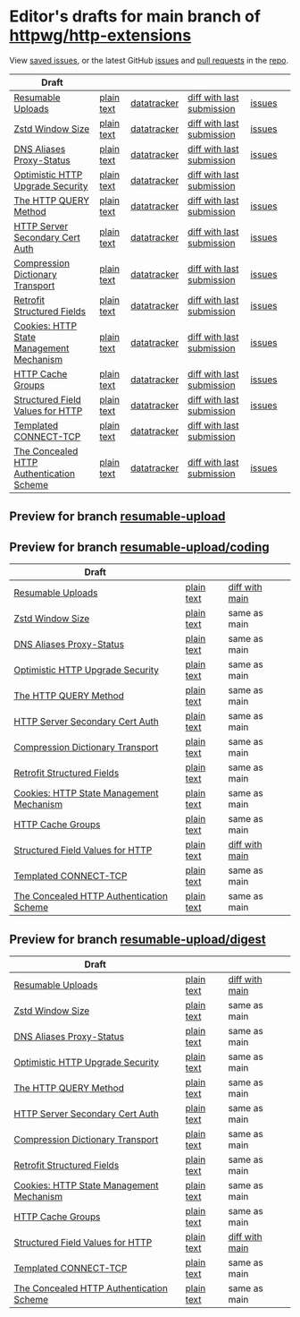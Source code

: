 # Editor's drafts for main branch of [httpwg/http-extensions](https://github.com/httpwg/http-extensions)

View [saved issues](issues.html), or the latest GitHub [issues](https://github.com/httpwg/http-extensions/issues) and [pull requests](https://github.com/httpwg/http-extensions/pulls) in the [repo](https://github.com/httpwg/http-extensions).

| Draft |     |     |     |     |     |
| ----- | --- | --- | --- | --- | --- |
| [Resumable Uploads](./draft-ietf-httpbis-resumable-upload.html "Resumable Uploads for HTTP (HTML)") | [plain text](./draft-ietf-httpbis-resumable-upload.txt "Resumable Uploads for HTTP (Text)") | [datatracker](https://datatracker.ietf.org/doc/draft-ietf-httpbis-resumable-upload "Datatracker for draft-ietf-httpbis-resumable-upload") | [diff with last submission](https://author-tools.ietf.org/api/iddiff?doc_1=draft-ietf-httpbis-resumable-upload&url_2=https://httpwg.github.io/http-extensions/draft-ietf-httpbis-resumable-upload.txt) | [issues](https://github.com/httpwg/http-extensions/labels/resumable-upload) |
| [Zstd Window Size](./draft-ietf-httpbis-zstd-window-size.html "Window Sizing for Zstandard Content Encoding (HTML)") | [plain text](./draft-ietf-httpbis-zstd-window-size.txt "Window Sizing for Zstandard Content Encoding (Text)") | [datatracker](https://datatracker.ietf.org/doc/draft-ietf-httpbis-zstd-window-size "Datatracker for draft-ietf-httpbis-zstd-window-size") | [diff with last submission](https://author-tools.ietf.org/api/iddiff?doc_1=draft-ietf-httpbis-zstd-window-size&url_2=https://httpwg.github.io/http-extensions/draft-ietf-httpbis-zstd-window-size.txt) | [issues](https://github.com/httpwg/http-extensions/labels/zstd-window-size) |
| [DNS Aliases Proxy-Status](./draft-ietf-httpbis-alias-proxy-status.html "HTTP Proxy-Status Parameter for Next-Hop Aliases (HTML)") | [plain text](./draft-ietf-httpbis-alias-proxy-status.txt "HTTP Proxy-Status Parameter for Next-Hop Aliases (Text)") | [datatracker](https://datatracker.ietf.org/doc/draft-ietf-httpbis-alias-proxy-status "Datatracker for draft-ietf-httpbis-alias-proxy-status") | [diff with last submission](https://author-tools.ietf.org/api/iddiff?doc_1=draft-ietf-httpbis-alias-proxy-status&url_2=https://httpwg.github.io/http-extensions/draft-ietf-httpbis-alias-proxy-status.txt) | [issues](https://github.com/httpwg/http-extensions/labels/alias-proxy-status) |
| [Optimistic HTTP Upgrade Security](./draft-ietf-httpbis-optimistic-upgrade.html "Security Considerations for Optimistic Use of HTTP Upgrade (HTML)") | [plain text](./draft-ietf-httpbis-optimistic-upgrade.txt "Security Considerations for Optimistic Use of HTTP Upgrade (Text)") | [datatracker](https://datatracker.ietf.org/doc/draft-ietf-httpbis-optimistic-upgrade "Datatracker for draft-ietf-httpbis-optimistic-upgrade") | [diff with last submission](https://author-tools.ietf.org/api/iddiff?doc_1=draft-ietf-httpbis-optimistic-upgrade&url_2=https://httpwg.github.io/http-extensions/draft-ietf-httpbis-optimistic-upgrade.txt) |  |
| [The HTTP QUERY Method](./draft-ietf-httpbis-safe-method-w-body.html "The HTTP QUERY Method (HTML)") | [plain text](./draft-ietf-httpbis-safe-method-w-body.txt "The HTTP QUERY Method (Text)") | [datatracker](https://datatracker.ietf.org/doc/draft-ietf-httpbis-safe-method-w-body "Datatracker for draft-ietf-httpbis-safe-method-w-body") | [diff with last submission](https://author-tools.ietf.org/api/iddiff?doc_1=draft-ietf-httpbis-safe-method-w-body&url_2=https://httpwg.github.io/http-extensions/draft-ietf-httpbis-safe-method-w-body.txt) | [issues](https://github.com/httpwg/http-extensions/labels/safe-method-w-body) |
| [HTTP Server Secondary Cert Auth](./draft-ietf-httpbis-secondary-server-certs.html "Secondary Certificate Authentication of HTTP Servers (HTML)") | [plain text](./draft-ietf-httpbis-secondary-server-certs.txt "Secondary Certificate Authentication of HTTP Servers (Text)") | [datatracker](https://datatracker.ietf.org/doc/draft-ietf-httpbis-secondary-server-certs "Datatracker for draft-ietf-httpbis-secondary-server-certs") | [diff with last submission](https://author-tools.ietf.org/api/iddiff?doc_1=draft-ietf-httpbis-secondary-server-certs&url_2=https://httpwg.github.io/http-extensions/draft-ietf-httpbis-secondary-server-certs.txt) | [issues](https://github.com/httpwg/http-extensions/labels/secondary-server-certs) |
| [Compression Dictionary Transport](./draft-ietf-httpbis-compression-dictionary.html "Compression Dictionary Transport (HTML)") | [plain text](./draft-ietf-httpbis-compression-dictionary.txt "Compression Dictionary Transport (Text)") | [datatracker](https://datatracker.ietf.org/doc/draft-ietf-httpbis-compression-dictionary "Datatracker for draft-ietf-httpbis-compression-dictionary") | [diff with last submission](https://author-tools.ietf.org/api/iddiff?doc_1=draft-ietf-httpbis-compression-dictionary&url_2=https://httpwg.github.io/http-extensions/draft-ietf-httpbis-compression-dictionary.txt) | [issues](https://github.com/httpwg/http-extensions/labels/compression-dictionary) |
| [Retrofit Structured Fields](./draft-ietf-httpbis-retrofit.html "Retrofit Structured Fields for HTTP (HTML)") | [plain text](./draft-ietf-httpbis-retrofit.txt "Retrofit Structured Fields for HTTP (Text)") | [datatracker](https://datatracker.ietf.org/doc/draft-ietf-httpbis-retrofit "Datatracker for draft-ietf-httpbis-retrofit") | [diff with last submission](https://author-tools.ietf.org/api/iddiff?doc_1=draft-ietf-httpbis-retrofit&url_2=https://httpwg.github.io/http-extensions/draft-ietf-httpbis-retrofit.txt) | [issues](https://github.com/httpwg/http-extensions/labels/retrofit) |
| [Cookies: HTTP State Management Mechanism](./draft-ietf-httpbis-rfc6265bis.html "Cookies: HTTP State Management Mechanism (HTML)") | [plain text](./draft-ietf-httpbis-rfc6265bis.txt "Cookies: HTTP State Management Mechanism (Text)") | [datatracker](https://datatracker.ietf.org/doc/draft-ietf-httpbis-rfc6265bis "Datatracker for draft-ietf-httpbis-rfc6265bis") | [diff with last submission](https://author-tools.ietf.org/api/iddiff?doc_1=draft-ietf-httpbis-rfc6265bis&url_2=https://httpwg.github.io/http-extensions/draft-ietf-httpbis-rfc6265bis.txt) | [issues](https://github.com/httpwg/http-extensions/labels/6265bis) |
| [HTTP Cache Groups](./draft-ietf-httpbis-cache-groups.html "HTTP Cache Groups (HTML)") | [plain text](./draft-ietf-httpbis-cache-groups.txt "HTTP Cache Groups (Text)") | [datatracker](https://datatracker.ietf.org/doc/draft-ietf-httpbis-cache-groups "Datatracker for draft-ietf-httpbis-cache-groups") | [diff with last submission](https://author-tools.ietf.org/api/iddiff?doc_1=draft-ietf-httpbis-cache-groups&url_2=https://httpwg.github.io/http-extensions/draft-ietf-httpbis-cache-groups.txt) | [issues](https://github.com/httpwg/http-extensions/labels/cache-groups) |
| [Structured Field Values for HTTP](./draft-ietf-httpbis-sfbis.html "Structured Field Values for HTTP (HTML)") | [plain text](./draft-ietf-httpbis-sfbis.txt "Structured Field Values for HTTP (Text)") | [datatracker](https://datatracker.ietf.org/doc/draft-ietf-httpbis-sfbis "Datatracker for draft-ietf-httpbis-sfbis") | [diff with last submission](https://author-tools.ietf.org/api/iddiff?doc_1=draft-ietf-httpbis-sfbis&url_2=https://httpwg.github.io/http-extensions/draft-ietf-httpbis-sfbis.txt) | [issues](https://github.com/httpwg/http-extensions/labels/header-structure) |
| [Templated CONNECT-TCP](./draft-ietf-httpbis-connect-tcp.html "Template-Driven HTTP CONNECT Proxying for TCP (HTML)") | [plain text](./draft-ietf-httpbis-connect-tcp.txt "Template-Driven HTTP CONNECT Proxying for TCP (Text)") | [datatracker](https://datatracker.ietf.org/doc/draft-ietf-httpbis-connect-tcp "Datatracker for draft-ietf-httpbis-connect-tcp") | [diff with last submission](https://author-tools.ietf.org/api/iddiff?doc_1=draft-ietf-httpbis-connect-tcp&url_2=https://httpwg.github.io/http-extensions/draft-ietf-httpbis-connect-tcp.txt) |  |
| [The Concealed HTTP Authentication Scheme](./draft-ietf-httpbis-unprompted-auth.html "The Concealed HTTP Authentication Scheme (HTML)") | [plain text](./draft-ietf-httpbis-unprompted-auth.txt "The Concealed HTTP Authentication Scheme (Text)") | [datatracker](https://datatracker.ietf.org/doc/draft-ietf-httpbis-unprompted-auth "Datatracker for draft-ietf-httpbis-unprompted-auth") | [diff with last submission](https://author-tools.ietf.org/api/iddiff?doc_1=draft-ietf-httpbis-unprompted-auth&url_2=https://httpwg.github.io/http-extensions/draft-ietf-httpbis-unprompted-auth.txt) | [issues](https://github.com/httpwg/http-extensions/labels/unprompted-auth) |

## Preview for branch [resumable-upload](resumable-upload)

## Preview for branch [resumable-upload/coding](resumable-upload/coding)

| Draft |     |     |     |
| ----- | --- | --- | --- |
| [Resumable Uploads](resumable-upload/coding/draft-ietf-httpbis-resumable-upload.html "Resumable Uploads for HTTP (HTML)") | [plain text](resumable-upload/coding/draft-ietf-httpbis-resumable-upload.txt "Resumable Uploads for HTTP (Text)") | [diff with main](https://author-tools.ietf.org/api/iddiff?url_1=https://httpwg.github.io/http-extensions/draft-ietf-httpbis-resumable-upload.txt&url_2=https://httpwg.github.io/http-extensions/resumable-upload/coding/draft-ietf-httpbis-resumable-upload.txt) |
| [Zstd Window Size](resumable-upload/coding/draft-ietf-httpbis-zstd-window-size.html "Window Sizing for Zstandard Content Encoding (HTML)") | [plain text](resumable-upload/coding/draft-ietf-httpbis-zstd-window-size.txt "Window Sizing for Zstandard Content Encoding (Text)") | same as main |
| [DNS Aliases Proxy-Status](resumable-upload/coding/draft-ietf-httpbis-alias-proxy-status.html "HTTP Proxy-Status Parameter for Next-Hop Aliases (HTML)") | [plain text](resumable-upload/coding/draft-ietf-httpbis-alias-proxy-status.txt "HTTP Proxy-Status Parameter for Next-Hop Aliases (Text)") | same as main |
| [Optimistic HTTP Upgrade Security](resumable-upload/coding/draft-ietf-httpbis-optimistic-upgrade.html "Security Considerations for Optimistic Use of HTTP Upgrade (HTML)") | [plain text](resumable-upload/coding/draft-ietf-httpbis-optimistic-upgrade.txt "Security Considerations for Optimistic Use of HTTP Upgrade (Text)") | same as main |
| [The HTTP QUERY Method](resumable-upload/coding/draft-ietf-httpbis-safe-method-w-body.html "The HTTP QUERY Method (HTML)") | [plain text](resumable-upload/coding/draft-ietf-httpbis-safe-method-w-body.txt "The HTTP QUERY Method (Text)") | same as main |
| [HTTP Server Secondary Cert Auth](resumable-upload/coding/draft-ietf-httpbis-secondary-server-certs.html "Secondary Certificate Authentication of HTTP Servers (HTML)") | [plain text](resumable-upload/coding/draft-ietf-httpbis-secondary-server-certs.txt "Secondary Certificate Authentication of HTTP Servers (Text)") | same as main |
| [Compression Dictionary Transport](resumable-upload/coding/draft-ietf-httpbis-compression-dictionary.html "Compression Dictionary Transport (HTML)") | [plain text](resumable-upload/coding/draft-ietf-httpbis-compression-dictionary.txt "Compression Dictionary Transport (Text)") | same as main |
| [Retrofit Structured Fields](resumable-upload/coding/draft-ietf-httpbis-retrofit.html "Retrofit Structured Fields for HTTP (HTML)") | [plain text](resumable-upload/coding/draft-ietf-httpbis-retrofit.txt "Retrofit Structured Fields for HTTP (Text)") | same as main |
| [Cookies: HTTP State Management Mechanism](resumable-upload/coding/draft-ietf-httpbis-rfc6265bis.html "Cookies: HTTP State Management Mechanism (HTML)") | [plain text](resumable-upload/coding/draft-ietf-httpbis-rfc6265bis.txt "Cookies: HTTP State Management Mechanism (Text)") | same as main |
| [HTTP Cache Groups](resumable-upload/coding/draft-ietf-httpbis-cache-groups.html "HTTP Cache Groups (HTML)") | [plain text](resumable-upload/coding/draft-ietf-httpbis-cache-groups.txt "HTTP Cache Groups (Text)") | same as main |
| [Structured Field Values for HTTP](resumable-upload/coding/draft-ietf-httpbis-sfbis.html "Structured Field Values for HTTP (HTML)") | [plain text](resumable-upload/coding/draft-ietf-httpbis-sfbis.txt "Structured Field Values for HTTP (Text)") | [diff with main](https://author-tools.ietf.org/api/iddiff?url_1=https://httpwg.github.io/http-extensions/draft-ietf-httpbis-sfbis.txt&url_2=https://httpwg.github.io/http-extensions/resumable-upload/coding/draft-ietf-httpbis-sfbis.txt) |
| [Templated CONNECT-TCP](resumable-upload/coding/draft-ietf-httpbis-connect-tcp.html "Template-Driven HTTP CONNECT Proxying for TCP (HTML)") | [plain text](resumable-upload/coding/draft-ietf-httpbis-connect-tcp.txt "Template-Driven HTTP CONNECT Proxying for TCP (Text)") | same as main |
| [The Concealed HTTP Authentication Scheme](resumable-upload/coding/draft-ietf-httpbis-unprompted-auth.html "The Concealed HTTP Authentication Scheme (HTML)") | [plain text](resumable-upload/coding/draft-ietf-httpbis-unprompted-auth.txt "The Concealed HTTP Authentication Scheme (Text)") | same as main |

## Preview for branch [resumable-upload/digest](resumable-upload/digest)

| Draft |     |     |     |
| ----- | --- | --- | --- |
| [Resumable Uploads](resumable-upload/digest/draft-ietf-httpbis-resumable-upload.html "Resumable Uploads for HTTP (HTML)") | [plain text](resumable-upload/digest/draft-ietf-httpbis-resumable-upload.txt "Resumable Uploads for HTTP (Text)") | [diff with main](https://author-tools.ietf.org/api/iddiff?url_1=https://httpwg.github.io/http-extensions/draft-ietf-httpbis-resumable-upload.txt&url_2=https://httpwg.github.io/http-extensions/resumable-upload/digest/draft-ietf-httpbis-resumable-upload.txt) |
| [Zstd Window Size](resumable-upload/digest/draft-ietf-httpbis-zstd-window-size.html "Window Sizing for Zstandard Content Encoding (HTML)") | [plain text](resumable-upload/digest/draft-ietf-httpbis-zstd-window-size.txt "Window Sizing for Zstandard Content Encoding (Text)") | same as main |
| [DNS Aliases Proxy-Status](resumable-upload/digest/draft-ietf-httpbis-alias-proxy-status.html "HTTP Proxy-Status Parameter for Next-Hop Aliases (HTML)") | [plain text](resumable-upload/digest/draft-ietf-httpbis-alias-proxy-status.txt "HTTP Proxy-Status Parameter for Next-Hop Aliases (Text)") | same as main |
| [Optimistic HTTP Upgrade Security](resumable-upload/digest/draft-ietf-httpbis-optimistic-upgrade.html "Security Considerations for Optimistic Use of HTTP Upgrade (HTML)") | [plain text](resumable-upload/digest/draft-ietf-httpbis-optimistic-upgrade.txt "Security Considerations for Optimistic Use of HTTP Upgrade (Text)") | same as main |
| [The HTTP QUERY Method](resumable-upload/digest/draft-ietf-httpbis-safe-method-w-body.html "The HTTP QUERY Method (HTML)") | [plain text](resumable-upload/digest/draft-ietf-httpbis-safe-method-w-body.txt "The HTTP QUERY Method (Text)") | same as main |
| [HTTP Server Secondary Cert Auth](resumable-upload/digest/draft-ietf-httpbis-secondary-server-certs.html "Secondary Certificate Authentication of HTTP Servers (HTML)") | [plain text](resumable-upload/digest/draft-ietf-httpbis-secondary-server-certs.txt "Secondary Certificate Authentication of HTTP Servers (Text)") | same as main |
| [Compression Dictionary Transport](resumable-upload/digest/draft-ietf-httpbis-compression-dictionary.html "Compression Dictionary Transport (HTML)") | [plain text](resumable-upload/digest/draft-ietf-httpbis-compression-dictionary.txt "Compression Dictionary Transport (Text)") | same as main |
| [Retrofit Structured Fields](resumable-upload/digest/draft-ietf-httpbis-retrofit.html "Retrofit Structured Fields for HTTP (HTML)") | [plain text](resumable-upload/digest/draft-ietf-httpbis-retrofit.txt "Retrofit Structured Fields for HTTP (Text)") | same as main |
| [Cookies: HTTP State Management Mechanism](resumable-upload/digest/draft-ietf-httpbis-rfc6265bis.html "Cookies: HTTP State Management Mechanism (HTML)") | [plain text](resumable-upload/digest/draft-ietf-httpbis-rfc6265bis.txt "Cookies: HTTP State Management Mechanism (Text)") | same as main |
| [HTTP Cache Groups](resumable-upload/digest/draft-ietf-httpbis-cache-groups.html "HTTP Cache Groups (HTML)") | [plain text](resumable-upload/digest/draft-ietf-httpbis-cache-groups.txt "HTTP Cache Groups (Text)") | same as main |
| [Structured Field Values for HTTP](resumable-upload/digest/draft-ietf-httpbis-sfbis.html "Structured Field Values for HTTP (HTML)") | [plain text](resumable-upload/digest/draft-ietf-httpbis-sfbis.txt "Structured Field Values for HTTP (Text)") | [diff with main](https://author-tools.ietf.org/api/iddiff?url_1=https://httpwg.github.io/http-extensions/draft-ietf-httpbis-sfbis.txt&url_2=https://httpwg.github.io/http-extensions/resumable-upload/digest/draft-ietf-httpbis-sfbis.txt) |
| [Templated CONNECT-TCP](resumable-upload/digest/draft-ietf-httpbis-connect-tcp.html "Template-Driven HTTP CONNECT Proxying for TCP (HTML)") | [plain text](resumable-upload/digest/draft-ietf-httpbis-connect-tcp.txt "Template-Driven HTTP CONNECT Proxying for TCP (Text)") | same as main |
| [The Concealed HTTP Authentication Scheme](resumable-upload/digest/draft-ietf-httpbis-unprompted-auth.html "The Concealed HTTP Authentication Scheme (HTML)") | [plain text](resumable-upload/digest/draft-ietf-httpbis-unprompted-auth.txt "The Concealed HTTP Authentication Scheme (Text)") | same as main |

